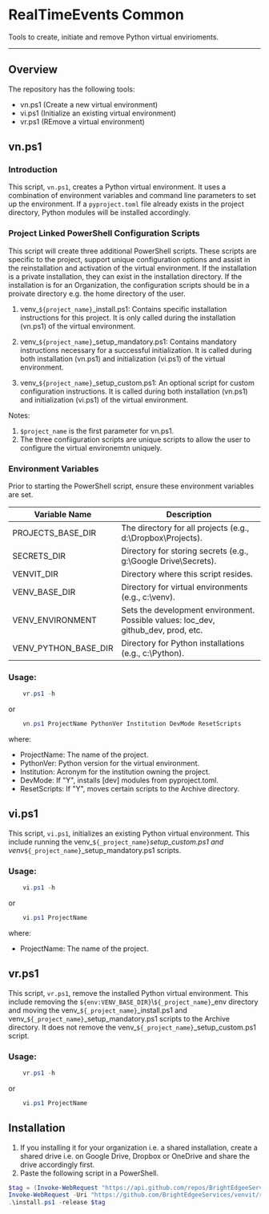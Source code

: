 # RealTimeEvents Common

Tools to create, initiate and remove Python virtual envirioments.

______________________________________________________________________

## Overview

The repository has the following tools:

- vn.ps1 (Create a new virtual environment)
- vi.ps1 (Initialize an existing virtual environment)
- vr.ps1 (REmove a virtual environment)

## vn.ps1

### Introduction

This script, `vn.ps1`, creates a Python virtual environment. It uses a combination of environment variables and command line parameters to set up the environment. If a `pyproject.toml` file already exists in the project directory, Python modules will be installed accordingly.

### Project Linked PowerShell Configuration Scripts

This script will create three additional PowerShell scripts. These scripts are specific to the project, support unique configuration options and assist in the reinstallation and activation of the virtual environment.  If the installation is a private installation, they can exist in the installation directory.  If the installation is for an Organization, the configuration scripts should be in a proivate directory e.g. the home directory of the user.

1. venv\_`${project_name}`\_install.ps1:
   Contains specific installation instructions for this project. It is only called
   during the installation (vn.ps1) of the virtual environment.

1. venv\_`${project_name}`\_setup_mandatory.ps1:
   Contains mandatory instructions necessary for a successful initialization. It is
   called during both installation (vn.ps1) and initialization (vi.ps1) of the
   virtual environment.

1. venv\_`${project_name}`\_setup_custom.ps1:
   An optional script for custom configuration instructions. It is called during
   both installation (vn.ps1) and initialization (vi.ps1) of the virtual environment.

Notes:

1. `$project_name` is the first parameter for vn.ps1.
1. The three confiiguration scripts are unique scripts to allow the user to configure the virtual environemtn uniquely.

### Environment Variables

Prior to starting the PowerShell script, ensure these environment variables are set.

| Variable Name | Description|
|---|---|
| PROJECTS_BASE_DIR | The directory for all projects (e.g., d:\\Dropbox\\Projects). |
| SECRETS_DIR | Directory for storing secrets (e.g., g:\\Google Drive\\Secrets). |
| VENVIT_DIR | Directory where this script resides.
| VENV_BASE_DIR | Directory for virtual environments (e.g., c:\\venv).
| VENV_ENVIRONMENT  | Sets the development environment. Possible values: loc_dev, github_dev, prod, etc. |
| VENV_PYTHON_BASE_DIR | Directory for Python installations (e.g., c:\\Python).

### Usage:

```powershell
    vr.ps1 -h
```

or

```powershell
    vn.ps1 ProjectName PythonVer Institution DevMode ResetScripts
```

where:

- ProjectName:  The name of the project.
- PythonVer:    Python version for the virtual environment.
- Institution:  Acronym for the institution owning the project.
- DevMode:      If "Y", installs \[dev\] modules from pyproject.toml.
- ResetScripts: If "Y", moves certain scripts to the Archive directory.

## vi.ps1

This script, `vi.ps1`, initializes an existing Python virtual environment. This include running the venv\_`${_project_name}`_setup_custom.ps1 and venv_`${_project_name}`\_setup_mandatory.ps1 scripts.

### Usage:

```powershell
    vi.ps1 -h
```

or

```powershell
    vi.ps1 ProjectName
```

where:

- ProjectName:  The name of the project.

## vr.ps1

This script, `vr.ps1`, remove the installed Python virtual environment. This include removing the `${env:VENV_BASE_DIR}`\\`${_project_name}`\_env directory and moving the venv\_`${_project_name}`\_install.ps1 and venv\_`${_project_name}`\_setup_mandatory.ps1 scripts to the Archive directory.  It does not remove the venv\_`${_project_name}`\_setup_custom.ps1
script.

### Usage:

```powershell
    vr.ps1 -h
```

or

```powershell
    vi.ps1 ProjectName
```

## Installation

1. If you installing it for your organization i.e. a shared installation, create a shared drive i.e. on Google Drive, Dropbox or OneDrive and share the drive accordingly first.
1. Paste the following script in a PowerShell.

```powershell
$tag = (Invoke-WebRequest "https://api.github.com/repos/BrightEdgeeServices/venvit/releases" | ConvertFrom-Json)[0].tag_name
Invoke-WebRequest -Uri "https://github.com/BrightEdgeeServices/venvit/releases/download/$tag/install.ps1" -OutFile "install.ps1"
.\install.ps1 -release $tag

```

